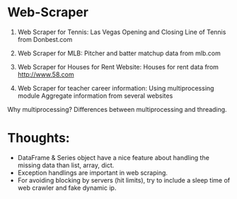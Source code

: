 # Web-Scraper

1. Web Scraper for Tennis:
Las Vegas Opening and Closing Line of Tennis from Donbest.com

2. Web Scraper for MLB:
Pitcher and batter matchup data from mlb.com

2. Web Scraper for Houses for Rent Website:
Houses for rent data from http://www.58.com

4. Web Scraper for teacher career information: Using multiprocessing module
Aggregate information from several websites

Why multiprocessing? Differences between multiprocessing and threading.

# Thoughts:
* DataFrame & Series object have a nice feature about handling the missing data than list, array, dict.
* Exception handlings are important in web scraping.
* For avoiding blocking by servers (hit limits), try to include a sleep time of web crawler and fake dynamic ip. 
